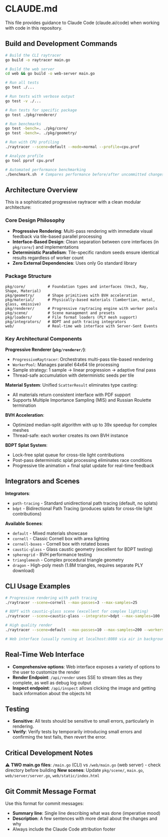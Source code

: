 # CLAUDE.md

This file provides guidance to Claude Code (claude.ai/code) when working with code in this repository.

## Build and Development Commands

```bash
# Build the CLI raytracer
go build -o raytracer main.go

# Build the web server
cd web && go build -o web-server main.go

# Run all tests
go test ./...

# Run tests with verbose output
go test -v ./...

# Run tests for specific package
go test ./pkg/renderer/

# Run benchmarks
go test -bench=. ./pkg/core/
go test -bench=. ./pkg/geometry/

# Run with CPU profiling
./raytracer --scene=default --mode=normal --profile=cpu.prof

# Analyze profile
go tool pprof cpu.prof

# Automated performance benchmarking
./benchmark.sh  # Compares performance before/after uncommitted changes
```

## Architecture Overview

This is a sophisticated progressive raytracer with a clean modular architecture:

### Core Design Philosophy
- **Progressive Rendering**: Multi-pass rendering with immediate visual feedback via tile-based parallel processing
- **Interface-Based Design**: Clean separation between core interfaces (in `pkg/core/`) and implementations
- **Deterministic Parallelism**: Tile-specific random seeds ensure identical results regardless of worker count
- **Zero External Dependencies**: Uses only Go standard library

### Package Structure
```
pkg/core/          # Foundation types and interfaces (Vec3, Ray, Shape, Material)
pkg/geometry/      # Shape primitives with BVH acceleration
pkg/material/      # Physically-based materials (lambertian, metal, glass, emissive)
pkg/renderer/      # Progressive raytracing engine with worker pools
pkg/scene/         # Scene management and presets
pkg/loaders/       # File format loaders (PLY mesh support)
pkg/integrators/   # BDPT and path tracing integrators
web/               # Real-time web interface with Server-Sent Events
```

### Key Architectural Components

**Progressive Renderer (`pkg/renderer/`)**:
- `ProgressiveRaytracer`: Orchestrates multi-pass tile-based rendering
- `WorkerPool`: Manages parallel 64x64 tile processing
- Sample strategy: 1 sample → linear progression → adaptive final pass
- Thread-safe accumulation with deterministic seeds per tile

**Material System**: Unified `ScatterResult` eliminates type casting:
- All materials return consistent interface with PDF support
- Supports Multiple Importance Sampling (MIS) and Russian Roulette termination

**BVH Acceleration**: 
- Optimized median-split algorithm with up to 39x speedup for complex meshes
- Thread-safe: each worker creates its own BVH instance

**BDPT Splat System**: 
- Lock-free splat queue for cross-tile light contributions
- Post-pass deterministic splat processing eliminates race conditions
- Progressive tile animation + final splat update for real-time feedback

## Integrators and Scenes

**Integrators**:
- `path-tracing` - Standard unidirectional path tracing (default, no splats)
- `bdpt` - Bidirectional Path Tracing (produces splats for cross-tile light contributions)

**Available Scenes**:
- `default` - Mixed materials showcase
- `cornell` - Classic Cornell box with area lighting  
- `cornell-boxes` - Cornell box with rotated boxes
- `caustic-glass` - Glass caustic geometry (excellent for BDPT testing)
- `spheregrid` - BVH performance testing
- `trianglemesh` - Complex procedural triangle geometry
- `dragon` - High-poly mesh (1.8M triangles, requires separate PLY download)

## CLI Usage Examples

```bash
# Progressive rendering with path tracing
./raytracer --scene=cornell --max-passes=3 --max-samples=25

# BDPT with caustic-glass scene (excellent for complex lighting)
./raytracer --scene=caustic-glass --integrator=bdpt --max-samples=100

# High quality render
./raytracer --scene=default --max-passes=10 --max-samples=200 --workers=4

# Web interface (usually running at localhost:8080 via air in background)
```

## Real-Time Web Interface

- **Comprehensive options**: Web interface exposes a variety of options to the user to customize the render
- **Render Endpoint**: `/api/render` uses SSE to stream tiles as they complete, as well as debug log output
- **Inspect endpoint**: `/api/inspect` allows clicking the image and getting back information about the objects hit

## Testing

- **Sensitive**: All tests should be sensitive to small errors, particularly in rendering.
- **Verify**: Verify tests by temporarily introducing small errors and confirming the test fails, then revert the error.

## Critical Development Notes

⚠️ **TWO main.go files**: `/main.go` (CLI) vs `/web/main.go` (web server) - check directory before building
**New scenes**: Update `pkg/scene/`, `main.go`, `web/server/server.go`, `web/static/index.html`

## Git Commit Message Format

Use this format for commit messages:
- **Summary line**: Single line describing what was done (imperative mood)
- **Description**: A few sentences with more detail about the changes and why
- Always include the Claude Code attribution footer